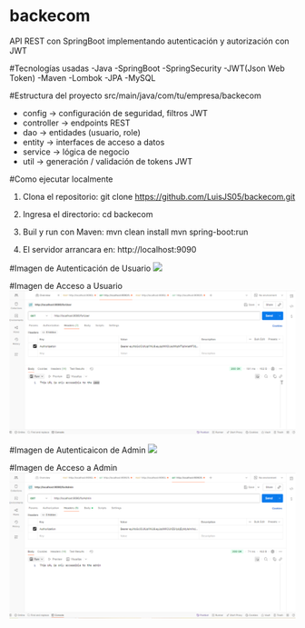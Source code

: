 # backecom
API REST con SpringBoot implementando autenticación y autorización con JWT

#Tecnologías usadas
-Java
-SpringBoot
-SpringSecurity
-JWT(Json Web Token)
-Maven
-Lombok
-JPA
-MySQL


#Estructura del proyecto
src/main/java/com/tu/empresa/backecom
- config -> configuración de seguridad, filtros JWT
- controller -> endpoints REST
- dao -> entidades (usuario, role)
- entity -> interfaces de acceso a datos
- service -> lógica de negocio
- util -> generación / validación de tokens JWT


#Como ejecutar localmente
1. Clona el repositorio:
git clone https://github.com/LuisJS05/backecom.git

2. Ingresa el directorio:
cd backecom

3. Buil y run con Maven:
mvn clean install
mvn spring-boot:run

4. El servidor arrancara en:
http://localhost:9090

#Imagen de Autenticación de Usuario
![](AutenticaciónUsuario.PNG)

#Imagen de Acceso a Usuario
![](AccesoUsuario.PNG)

#Imagen de Autenticaicon de Admin
![](AutenticaciónAdmin.PNG)

#Imagen de Acceso a Admin
![](AccesoAdmin.PNG)
